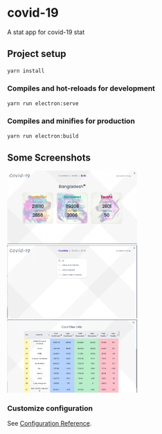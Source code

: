 # covid-19

A stat app for covid-19 stat

## Project setup

```
yarn install
```

### Compiles and hot-reloads for development

```
yarn run electron:serve
```

### Compiles and minifies for production

```
yarn run electron:build
```

## Some Screenshots

<img src="./src/assets/bd.png" width="300"/>
<img src="./src/assets/con.png" width="300"/>
<img src="./src/assets/list.png" width="300"/>

### Customize configuration

See [Configuration Reference](https://cli.vuejs.org/config/).
